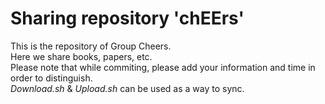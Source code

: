 # Sharing repository 'chEErs'

This is the repository of Group Cheers.    
Here we share books, papers, etc.    
Please note that while commiting, please add your information and time in order to distinguish.    
_Download.sh_ & _Upload.sh_ can be used as a way to sync.
